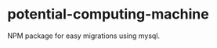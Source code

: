 potential-computing-machine
===========================

NPM package for easy migrations using mysql. 
